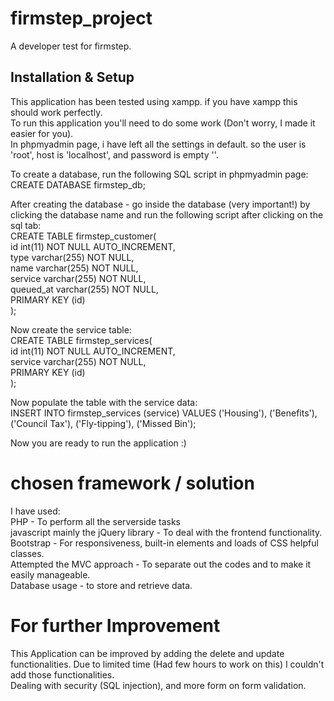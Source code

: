 # firmstep_project
A developer test for firmstep. 

## Installation & Setup
This application has been tested using xampp. if you have xampp this should work perfectly.  
To run this application you'll need to do some work (Don't worry, I made it easier for you).  
In phpmyadmin page, i have left all the settings in default. so the user is 'root', host is 'localhost', and password is empty ''.    

To create a database, run the following SQL script in phpmyadmin page:
CREATE DATABASE firmstep_db;

After creating the database - go inside the database (very important!) by clicking the database name and run the following script after clicking on the sql tab:  
CREATE TABLE firmstep_customer(  
id int(11) NOT NULL AUTO_INCREMENT,  
type varchar(255) NOT NULL,  
name varchar(255) NOT NULL,  
service varchar(255) NOT NULL,  
queued_at varchar(255) NOT NULL,  
PRIMARY KEY (id)  
);    

Now create the service table:  
CREATE TABLE firmstep_services(  
id int(11) NOT NULL AUTO_INCREMENT,  
service varchar(255) NOT NULL,  
PRIMARY KEY (id)  
);    

Now populate the table with the service data:  
INSERT INTO firmstep_services
    (service)
VALUES
    ('Housing'),
    ('Benefits'),
    ('Council Tax'),
    ('Fly-tipping'),
    ('Missed Bin');

Now you are ready to run the application :)    

# chosen framework / solution
I have used:  
PHP - To perform all the serverside tasks  
javascript mainly the jQuery library - To deal with the frontend functionality.  
Bootstrap - For responsiveness, built-in elements and loads of CSS helpful classes.  
Attempted the MVC approach - To separate out the codes and to make it easily manageable.  
Database usage - to store and retrieve data.    

# For further Improvement
This Application can be improved by adding the delete and update functionalities. Due to limited time (Had few hours to work on this) I couldn't add those functionalities.  
Dealing with security (SQL injection), and more form on form validation.
